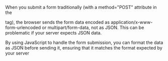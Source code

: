 When you submit a form traditionally (with a method="POST" attribute in the <form> tag), the browser sends the form data encoded as application/x-www-form-urlencoded or multipart/form-data, not as JSON. This can be problematic if your server expects JSON data.

By using JavaScript to handle the form submission, you can format the data as JSON before sending it, ensuring that it matches the format expected by your server